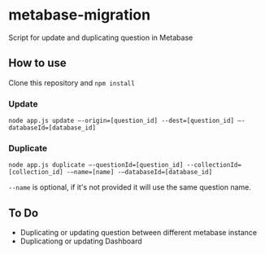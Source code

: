 # metabase-migration

Script for update and duplicating question in Metabase

## How to use
Clone this repository and `npm install`

### Update

`node app.js update —-origin=[question_id] --dest=[question_id] —-databaseId=[database_id]`

### Duplicate

`node app.js duplicate —-questionId=[question_id] --collectionId=[collection_id] -—name=[name] -—databaseId=[database_id]`

`--name` is optional, if it's not provided it will use the same question name.


## To Do

- Duplicating or updating question between different metabase instance
- Duplicationg or updating Dashboard
